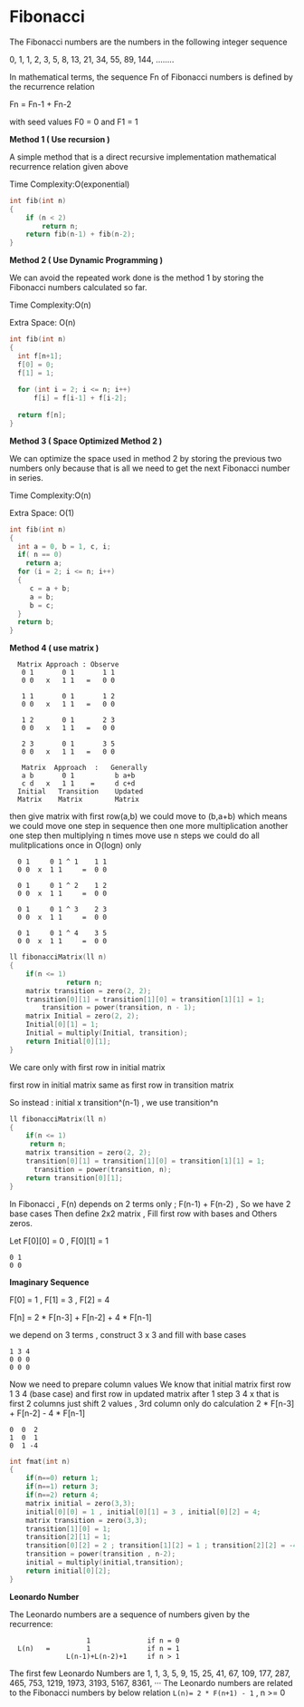# Fibonacci

The Fibonacci numbers are the numbers in the following integer sequence

0, 1, 1, 2, 3, 5, 8, 13, 21, 34, 55, 89, 144, ……..

In mathematical terms, the sequence Fn of Fibonacci numbers is defined by the recurrence relation

Fn = Fn-1 + Fn-2
    
with seed values   F0 = 0 and F1 = 1

**Method 1 ( Use recursion )**

A simple method that is a direct recursive implementation mathematical recurrence relation given above

Time Complexity:O(exponential)
```cpp
int fib(int n) 
{ 
    if (n < 2) 
        return n; 
    return fib(n-1) + fib(n-2); 
} 
```

**Method 2 ( Use Dynamic Programming )**

We can avoid the repeated work done is the method 1 by storing the Fibonacci numbers calculated so far.

Time Complexity:O(n)

Extra Space: O(n)
```cpp
int fib(int n) 
{ 
  int f[n+1];   
  f[0] = 0; 
  f[1] = 1; 
  
  for (int i = 2; i <= n; i++) 
      f[i] = f[i-1] + f[i-2]; 
    
  return f[n]; 
} 
```
**Method 3 ( Space Optimized Method 2 )**

We can optimize the space used in method 2 by storing the previous two numbers only 
because that is all we need to get the next Fibonacci number in series.

Time Complexity:O(n)

Extra Space: O(1)
```cpp
int fib(int n) 
{ 
  int a = 0, b = 1, c, i; 
  if( n == 0) 
    return a; 
  for (i = 2; i <= n; i++) 
  { 
     c = a + b; 
     a = b; 
     b = c; 
  } 
  return b; 
} 
```
**Method 4 ( use matrix )**
```
  Matrix Approach : Observe
   0 1       0 1       1 1
   0 0   x   1 1   =   0 0
  
   1 1       0 1       1 2
   0 0   x   1 1   =   0 0
  
   1 2       0 1       2 3
   0 0   x   1 1   =   0 0
  
   2 3       0 1       3 5
   0 0   x   1 1   =   0 0

   Matrix  Approach  :   Generally
   a b       0 1          b a+b
   c d   x   1 1    =     d c+d
  Initial   Transition    Updated
  Matrix    Matrix        Matrix
```
then give matrix with first row(a,b) we could move to (b,a+b) 
which means we could  move one step in sequence 
then one more multiplication another one step
then multiplying n times move use n steps
we could do all mulitplications once in O(logn) only
```
  0 1     0 1 ^ 1    1 1
  0 0  x  1 1     =  0 0
  
  0 1     0 1 ^ 2    1 2
  0 0  x  1 1     =  0 0
  
  0 1     0 1 ^ 3    2 3
  0 0  x  1 1     =  0 0
  
  0 1     0 1 ^ 4    3 5
  0 0  x  1 1     =  0 0
```
```cpp
ll fibonacciMatrix(ll n) 
{
	if(n <= 1)
              return n;
	matrix transition = zero(2, 2);
	transition[0][1] = transition[1][0] = transition[1][1] = 1;
        transition = power(transition, n - 1);
	matrix Initial = zero(2, 2);
	Initial[0][1] = 1;
	Initial = multiply(Initial, transition);
	return Initial[0][1];
}
```
We care only with first row in initial matrix 

first row in initial matrix same as first row in transition matrix

So instead : initial x transition^(n-1) , we use transition^n
```cpp
ll fibonacciMatrix(ll n) 
{
	if(n <= 1)
     return n;
	matrix transition = zero(2, 2);
	transition[0][1] = transition[1][0] = transition[1][1] = 1;
      transition = power(transition, n);
	return transition[0][1];
}
```
In Fibonacci , F(n) depends on 2 terms only ; F(n-1) + F(n-2) , So we have 2 base cases
Then define 2x2 matrix , Fill first row with bases and Others zeros.

Let F[0][0] = 0 , F[0][1] = 1
```
0 1
0 0
```

**Imaginary Sequence**

F[0] = 1 , F[1] = 3 , F[2] = 4

F[n] = 2 * F[n-3] + F[n-2] + 4 * F[n-1]

we depend on 3 terms , construct 3 x 3 and fill with base cases
```
1 3 4
0 0 0
0 0 0
```
Now we need to prepare column values
We know that initial matrix first row
1 3 4 (base case)
and first row in updated matrix after 1 step
3 4 x
that is first 2 columns just shift 2 values , 3rd column only 
do calculation 2 * F[n-3] + F[n-2] - 4 * F[n-1]
```
0  0  2
1  0  1
0  1 -4
```
```cpp
int fmat(int n)
{
    if(n==0) return 1;
    if(n==1) return 3;
    if(n==2) return 4;
    matrix initial = zero(3,3);
    initial[0][0] = 1 , initial[0][1] = 3 , initial[0][2] = 4;
    matrix transition = zero(3,3);
    transition[1][0] = 1;
    transition[2][1] = 1;
    transition[0][2] = 2 ; transition[1][2] = 1 ; transition[2][2] = -4 ;
    transition = power(transition , n-2);
    initial = multiply(initial,transition);
    return initial[0][2];
} 
```
**Leonardo Number**

The Leonardo numbers are a sequence of numbers given by the recurrence:
```
                   1              if n = 0
  L(n)   =         1              if n = 1
              L(n-1)+L(n-2)+1     if n > 1
```
The first few Leonardo Numbers are 1, 1, 3, 5, 9, 15, 25, 41, 67, 109, 177, 287, 465, 753, 1219, 1973, 3193, 5167, 8361, ···
The Leonardo numbers are related to the Fibonacci numbers by below relation
`L(n)= 2 * F(n+1) - 1` , n >= 0
